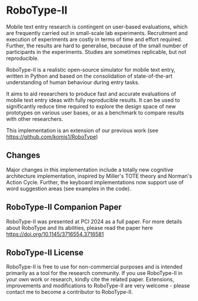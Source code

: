 # RoboType-II

Mobile text entry research is contingent on user-based evaluations, which are frequently carried out in small-scale lab experiments. Recruitment and execution of experiments are costly in terms of time and effort required. Further, the results are hard to generalise, because of the small number of participants in the experiments. Studies are sometimes replicable, but not reproducible. 

RoboType-II is a realistic open-source simulator for mobile text entry, written in Python and based on the consolidation of state-of-the-art understanding of human behaviour during entry tasks. 

It aims to aid researchers to produce fast and accurate evaluations of mobile text entry ideas with fully reproducible results. It can be used to significantly reduce time required to explore the design space of new prototypes on various user bases, or as a benchmark to compare results with other researchers.

This implementation is an extension of our previous work (see https://github.com/komis1/RoboType)

## Changes

Major changes in this implementation include a totally new cognitive architecture implementation, inspired by Miller's TOTE theory and Norman's Action Cycle. Further, the keyboard implementations now support use of word suggestion areas (see examples in the code).

## RoboType-II Companion Paper

RoboType-II was presented at PCI 2024 as a full paper. For more details about RoboType and its abilities, please read the paper here https://doi.org/10.1145/3716554.3716581

## RoboType-II License

RoboType-II is free to use for non-commercial purposes and is intended primarily as a tool for the research community. If you use RoboType-II in your own work or research, kindly cite the related paper. Extensions, improvements and modifications to RoboType-II are very welcome - please contact me to become a contributor to RoboType-II.
